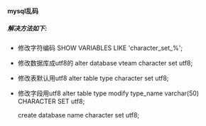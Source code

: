 #### mysql乱码
##### 解决方法如下:

- 修改字符编码
        SHOW VARIABLES LIKE 'character_set_%';
- 修改数据库成utf8的
    alter database vteam character set utf8;
- 修改表默认用utf8
    alter table type character set utf8;
- 修改字段用utf8
    alter table type modify type_name varchar(50) CHARACTER SET utf8;

    create database name character set utf8;